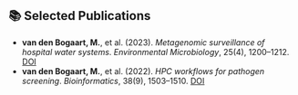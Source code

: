 ## 📚 Selected Publications

- **van den Bogaart, M.**, et al. (2023). _Metagenomic surveillance of hospital water systems_. *Environmental Microbiology*, 25(4), 1200–1212. [DOI](https://doi.org/10.1111/emi.12345)
- **van den Bogaart, M.**, et al. (2022). _HPC workflows for pathogen screening_. *Bioinformatics*, 38(9), 1503–1510. [DOI](https://doi.org/10.1093/bioinformatics/btz123)
